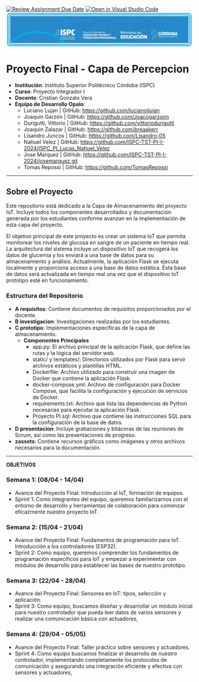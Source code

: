 [![Review Assignment Due Date](https://classroom.github.com/assets/deadline-readme-button-24ddc0f5d75046c5622901739e7c5dd533143b0c8e959d652212380cedb1ea36.svg)](https://classroom.github.com/a/dpfHO3Yy)
[![Open in Visual Studio Code](https://classroom.github.com/assets/open-in-vscode-718a45dd9cf7e7f842a935f5ebbe5719a5e09af4491e668f4dbf3b35d5cca122.svg)](https://classroom.github.com/online_ide?assignment_repo_id=14986711&assignment_repo_type=AssignmentRepo)
![Logo de la Institución ISPC](./E%20assets/logoISPC.png)


# Proyecto Final - Capa de Percepcion

- **Institución**: Instituto Superior Politécnico Córdoba (ISPC)
- **Curso**: Proyecto Integrador I
- **Docente**: Cristian Gonzalo Vera
- **Equipo de Desarrollo Opalo**:
  - Luciano Lujan | GitHub: https://github.com/lucianoilujan
  - Joaquin Garzón | GitHub: https://github.com/Joacogarzonn
  - Durigutti, Vittorio | GitHub: https://github.com/vittoriodurigutti
  - Joaquin Zalazar | GitHub: https://github.com/breaakerr
  - Lisandro Juncos | GitHub: https://github.com/Lisandro-05
  - Nahuel Velez | GitHub: https://github.com/ISPC-TST-PI-I-2024/ISPC_PI_Lucas_Nahuel_Velez 
  - Jose Marquez | GitHub: https://github.com/ISPC-TST-PI-I-2024/josemarquez.git
  - Tomas Repossi | GitHub:  https://github.com/TomasRepossi

------------------------------------------

## Sobre el Proyecto

Este repositorio está dedicado a la Capa de Almacenamiento del proyecto IoT. Incluye todos los componentes desarrollados y documentación generada por los estudiantes conforme avanzan en la implementación de esta capa del proyecto.

El objetivo principal de este proyecto es crear un sistema IoT que permita monitorear los niveles de glucosa en sangre de un paciente en tiempo real. La arquitectura del sistema incluye un dispositivo IoT que recogerá los datos de glucemia y los enviará a una base de datos para su almacenamiento y análisis. Actualmente, la aplicación Flask se ejecuta localmente y proporciona acceso a una base de datos estática. Esta base de datos será actualizada en tiempo real una vez que el dispositivo IoT prototipo esté en funcionamiento.

### Estructura del Repositorio

- **A requisitos**: Contiene documentos de requisitos proporcionados por el docente.
- **B investigacion**: Investigaciones realizadas por los estudiantes.
- **C prototipo**: Implementaciones específicas de la capa de almacenamiento.
  - **Componentes Principales**
    - app.py: El archivo principal de la aplicación Flask, que define las rutas y la lógica del servidor web.
    - static/ y templates/: Directorios utilizados por Flask para servir archivos estáticos y plantillas HTML.
    - Dockerfile: Archivo utilizado para construir una imagen de Docker que contiene la aplicación Flask.
    - docker-compose.yml: Archivo de configuración para Docker Compose, que facilita la configuración y ejecución de servicios de Docker.
    - requirements.txt: Archivo que lista las dependencias de Python necesarias para ejecutar la aplicación Flask.
    - Proyecto PI.sql: Archivo que contiene las instrucciones SQL para la configuración de la base de datos.
- **D presentacion**: Incluye grabaciones y bitácoras de las reuniones de Scrum, así como las presentaciones de progreso.
- **zassets**: Contiene recursos gráficos como imágenes y otros archivos necesarios para la documentación.

------------------------------------------

**OBJETIVOS**

### Semana 1: (08/04 - 14/04)
- Avance del Proyecto Final: Introducción al IoT, formación de equipos.
- Sprint 1: Como integrantes del equipo, queremos familiarizarnos con el entorno de desarrollo y herramientas de colaboración para comenzar eficazmente nuestro proyecto IoT.

### Semana 2: (15/04 - 21/04)
- Avance del Proyecto Final: Fundamentos de programación para IoT. Introducción a los controladores (ESP32).
- Sprint 2: Como equipo, queremos comprender los fundamentos de programación específicos para IoT y empezar a experimentar con módulos de desarrollo para establecer las bases de nuestro prototipo.

### Semana 3: (22/04 - 28/04)
- Avance del Proyecto Final: Sensores en IoT: tipos, selección y aplicación.
- Sprint 3: Como equipo, buscamos diseñar y desarrollar un módulo inicial para nuestro controlador que pueda leer
datos de varios sensores y realizar una comunicación básica con actuadores,

### Semana 4: (29/04 - 05/05)
- Avance del Proyecto Final: Taller práctico sobre sensores y actuadores.
- Sprint 4: Como equipo  buscamos finalizar el desarrollo de nuestro controlador, implementando completamente
los protocolos de comunicación y asegurando una integración eficiente y
efectiva con sensores y actuadores,
